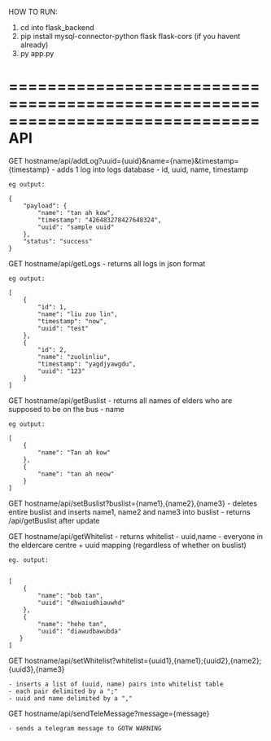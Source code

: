 HOW TO RUN:
1. cd into flask_backend
2. pip install mysql-connector-python flask flask-cors (if you havent already)
3. py app.py

==============================================================================
API
==============================================================================

GET hostname/api/addLog?uuid={uuid}&name={name}&timestamp={timestamp}
    - adds 1 log into logs database
    - id, uuid, name, timestamp

    eg output:

    {
        "payload": {
            "name": "tan ah kow", 
            "timestamp": "426483278427648324", 
            "uuid": "sample uuid"
        }, 
        "status": "success"
    }




GET hostname/api/getLogs
    - returns all logs in json format

    eg output:

    [
        {
            "id": 1, 
            "name": "liu zuo lin", 
            "timestamp": "now", 
            "uuid": "test"
        }, 
        {
            "id": 2, 
            "name": "zuolinliu", 
            "timestamp": "yagdjyawgdu", 
            "uuid": "123"
        }
    ]




GET hostname/api/getBuslist
    - returns all names of elders who are supposed to be on the bus
    - name

    eg output:
    
    [
        {
            "name": "Tan ah kow"
        }, 
        {
            "name": "tan ah neow"
        }
    ]



GET hostname/api/setBuslist?buslist={name1},{name2},{name3}
    - deletes entire buslist and inserts name1, name2 and name3 into buslist
    - returns /api/getBuslist after update




GET hostname/api/getWhitelist
    - returns whitelist
    - uuid,name
    - everyone in the eldercare centre + uuid mapping (regardless of whether on buslist)

    eg. output:

        
    [
        {
            "name": "bob tan", 
            "uuid": "dhwaiudhiauwhd"
        }, 
        {
            "name": "hehe tan", 
            "uuid": "diawudbawubda"
       }
    ]



GET hostname/api/setWhitelist?whitelist={uuid1},{name1};{uuid2},{name2};{uuid3},{name3}

    - inserts a list of (uuid, name) pairs into whitelist table
    - each pair delimited by a ";"
    - uuid and name delimited by a ","



GET hostname/api/sendTeleMessage?message={message}

    - sends a telegram message to GOTW WARNING

